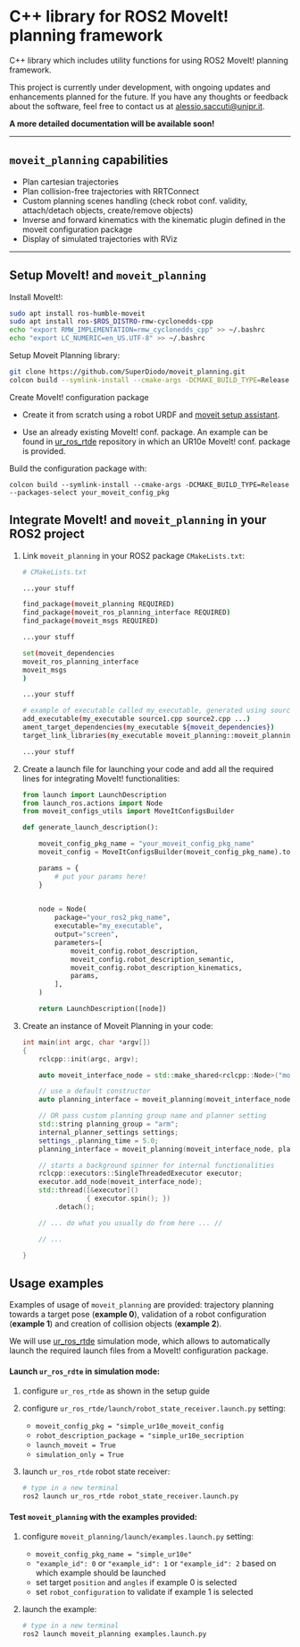 # C++ library for ROS2 MoveIt! planning framework

C++ library which includes utility functions for using ROS2 MoveIt! planning framework.

This project is currently under development, with ongoing updates and enhancements planned for the future. If you have any thoughts or feedback about the software, feel free to contact us at alessio.saccuti@unipr.it.

**A more detailed documentation will be available soon!**

---

## `moveit_planning` capabilities

- Plan cartesian trajectories
- Plan collision-free trajectories with RRTConnect
- Custom planning scenes handling (check robot conf. validity, attach/detach objects, create/remove objects)
- Inverse and forward kinematics with the kinematic plugin defined in the moveit configuration package
- Display of simulated trajectories with RViz

---

## Setup MoveIt! and `moveit_planning`

Install MoveIt!:

```bash
sudo apt install ros-humble-moveit
sudo apt install ros-$ROS_DISTRO-rmw-cyclonedds-cpp
echo "export RMW_IMPLEMENTATION=rmw_cyclonedds_cpp" >> ~/.bashrc
echo "export LC_NUMERIC=en_US.UTF-8" >> ~/.bashrc
```

Setup Moveit Planning library:

```bash
git clone https://github.com/SuperDiodo/moveit_planning.git
colcon build --symlink-install --cmake-args -DCMAKE_BUILD_TYPE=Release --packages-select moveit_planning
```

Create MoveIt! configuration package

- Create it from scratch using a robot URDF and [moveit setup assistant](https://moveit.picknik.ai/main/doc/examples/setup_assistant/setup_assistant_tutorial.html#moveit-setup-assistant).

- Use an already existing MoveIt! conf. package. An example can be found in [ur_ros_rtde](https://github.com/SuperDiodo/ur_ros_rtde) repository in which an UR10e MoveIt! conf. package is provided.

Build the configuration package with:
```
colcon build --symlink-install --cmake-args -DCMAKE_BUILD_TYPE=Release --packages-select your_moveit_config_pkg
```


## Integrate MoveIt! and `moveit_planning` in your ROS2 project


1. Link `moveit_planning` in your ROS2 package `CMakeLists.txt`:

    ```bash
    # CMakeLists.txt

    ...your stuff

    find_package(moveit_planning REQUIRED)
    find_package(moveit_ros_planning_interface REQUIRED)
    find_package(moveit_msgs REQUIRED)

    ...your stuff

    set(moveit_dependencies
    moveit_ros_planning_interface
    moveit_msgs
    )

    ...your stuff

    # example of executable called my_executable, generated using source1.cpp and source2.cpp (use yours!)
    add_executable(my_executable source1.cpp source2.cpp ...)
    ament_target_dependencies(my_executable ${moveit_dependencies})
    target_link_libraries(my_executable moveit_planning::moveit_planning_lib)
    
    ...your stuff
    ```

2. Create a launch file for launching your code and add all the required lines for integrating MoveIt! functionalities:

    ```python
    from launch import LaunchDescription
    from launch_ros.actions import Node
    from moveit_configs_utils import MoveItConfigsBuilder

    def generate_launch_description():

        moveit_config_pkg_name = "your_moveit_config_pkg_name"
        moveit_config = MoveItConfigsBuilder(moveit_config_pkg_name).to_moveit_configs()

        params = {
            # put your params here!
        }
        

        node = Node(
            package="your_ros2_pkg_name",
            executable="my_executable",
            output="screen",
            parameters=[
                moveit_config.robot_description,
                moveit_config.robot_description_semantic,
                moveit_config.robot_description_kinematics,
                params,
            ],
        )

        return LaunchDescription([node])
    ```

3. Create an instance of Moveit Planning in your code:

    ```cpp
    int main(int argc, char *argv[])
    {
        rclcpp::init(argc, argv);

        auto moveit_interface_node = std::make_shared<rclcpp::Node>("moveit_interface_node");

        // use a default constructor
        auto planning_interface = moveit_planning(moveit_interface_node);

        // OR pass custom planning group name and planner setting
        std::string planning_group = "arm";
        internal_planner_settings settings;
        settings_.planning_time = 5.0;
        planning_interface = moveit_planning(moveit_interface_node, planning_group, settings);

        // starts a background spinner for internal functionalities
        rclcpp::executors::SingleThreadedExecutor executor;
        executor.add_node(moveit_interface_node);
        std::thread([&executor]()
                    { executor.spin(); })
            .detach();

        // ... do what you usually do from here ... //

        // ...

    }
    ```

## Usage examples

Examples of usage of `moveit_planning` are provided: trajectory planning towards a target pose (**example 0**), validation of a robot configuration (**example 1**) and creation of collision objects (**example 2**).


We will use [ur_ros_rtde](https://github.com/SuperDiodo/ur_ros_rtde) simulation mode, which allows to automatically launch the required launch files from a MoveIt! configuration package.

#### Launch `ur_ros_rdte` in simulation mode:

1. configure `ur_ros_rtde` as shown in the setup guide
2. configure `ur_ros_rtde/launch/robot_state_receiver.launch.py` setting:
   - `moveit_config_pkg = "simple_ur10e_moveit_config`
   - `robot_description_package = "simple_ur10e_secription`
   - `launch_moveit = True`
   - `simulation_only = True`

3. launch `ur_ros_rtde` robot state receiver:
    ```bash
    # type in a new terminal
    ros2 launch ur_ros_rtde robot_state_receiver.launch.py
    ```

#### Test `moveit_planning` with the examples provided:

1. configure `moveit_planning/launch/examples.launch.py` setting: 
   - `moveit_config_pkg_name = "simple_ur10e"`   
   - `"example_id": 0` or `"example_id": 1` or `"example_id": 2` based on which example should be launched
   - set target `position` and `angles` if example 0 is selected
   - set `robot_configuration` to validate if example 1 is selected

2. launch the example:
    ```bash
    # type in a new terminal
    ros2 launch moveit_planning examples.launch.py
    ```